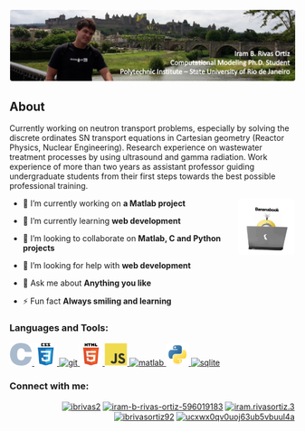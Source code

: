 <!-- banner -->
<img alt="banner" src="banner.jpg" style="border: 1px solid white; border-radius: 5px"/>

## About
Currently working on neutron transport problems, especially by solving the discrete ordinates SN transport equations in Cartesian geometry (Reactor Physics, Nuclear Engineering). Research experience on wastewater treatment processes by using ultrasound and gamma radiation. Work experience of more than two years as assistant professor guiding undergraduate students from their first steps towards the best possible professional training.

<!-- Skills -->
<img align="right" alt="image" src="img.jpg" width="100" height="100" style="border-radius: 5px" />

- 🔭 I’m currently working on **a Matlab project**

- 🌱 I’m currently learning **web development**

- 👯 I’m looking to collaborate on **Matlab, C and Python projects**

- 🤝 I’m looking for help with **web development**

- 💬 Ask me about **Anything you like**

- ⚡ Fun fact **Always smiling and learning**

<!--Skills-->
<h3 align="left">Languages and Tools:</h3>
<p align="left"> <a href="https://www.cprogramming.com/" target="_blank"> <img src="https://raw.githubusercontent.com/devicons/devicon/master/icons/c/c-original.svg" alt="c" width="40" height="40"/> </a> <a href="https://www.w3schools.com/css/" target="_blank"> <img src="https://raw.githubusercontent.com/devicons/devicon/master/icons/css3/css3-original-wordmark.svg" alt="css3" width="40" height="40"/> </a> <a href="https://git-scm.com/" target="_blank"> <img src="https://www.vectorlogo.zone/logos/git-scm/git-scm-icon.svg" alt="git" width="40" height="40"/> </a> <a href="https://www.w3.org/html/" target="_blank"> <img src="https://raw.githubusercontent.com/devicons/devicon/master/icons/html5/html5-original-wordmark.svg" alt="html5" width="40" height="40"/> </a> <a href="https://developer.mozilla.org/en-US/docs/Web/JavaScript" target="_blank"> <img src="https://raw.githubusercontent.com/devicons/devicon/master/icons/javascript/javascript-original.svg" alt="javascript" width="40" height="40"/> </a> <a href="https://www.mathworks.com/" target="_blank"> <img src="https://raw.githubusercontent.com/simple-icons/simple-icons/master/icons/mathworks.svg" alt="matlab" width="40" height="40"/> </a> <a href="https://www.python.org" target="_blank"> <img src="https://raw.githubusercontent.com/devicons/devicon/master/icons/python/python-original.svg" alt="python" width="40" height="40"/> </a> <a href="https://www.sqlite.org/" target="_blank"> <img src="https://www.vectorlogo.zone/logos/sqlite/sqlite-icon.svg" alt="sqlite" width="40" height="40"/> </a> </p>

<!--Link Contacts -->
<h3 align="left">Connect with me:</h3>
<p align="right">
<a href="https://twitter.com/ibrivas2" target="blank"><img align="center" src="https://cdn.jsdelivr.net/npm/simple-icons@3.0.1/icons/twitter.svg" alt="ibrivas2" height="20" width="30" /></a>
<a href="https://linkedin.com/in/iram-b-rivas-ortiz-596019183" target="blank"><img align="center" src="https://cdn.jsdelivr.net/npm/simple-icons@3.0.1/icons/linkedin.svg" alt="iram-b-rivas-ortiz-596019183" height="20" width="30" /></a>
<a href="https://fb.com/iram.rivasortiz.3" target="blank"><img align="center" src="https://cdn.jsdelivr.net/npm/simple-icons@3.0.1/icons/facebook.svg" alt="iram.rivasortiz.3" height="20" width="30" /></a>
<a href="https://instagram.com/ibrivasortiz92" target="blank"><img align="center" src="https://cdn.jsdelivr.net/npm/simple-icons@3.0.1/icons/instagram.svg" alt="ibrivasortiz92" height="20" width="30" /></a>
<a href="https://www.youtube.com/c/ucxwx0qv0uoj63ub5vbuul4a" target="blank"><img align="center" src="https://cdn.jsdelivr.net/npm/simple-icons@3.0.1/icons/youtube.svg" alt="ucxwx0qv0uoj63ub5vbuul4a" height="20" width="30" /></a>
</p>
